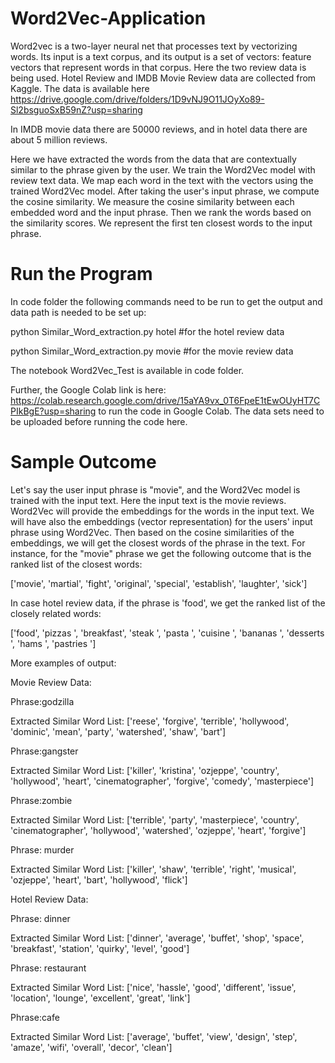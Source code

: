 # Word2Vec-Application

Word2vec is a two-layer neural net that processes text by vectorizing words. Its input is a text corpus,  and its output is a set of vectors: feature vectors that represent words in that corpus. Here the two review data is being used. Hotel Review and IMDB Movie Review data are collected from Kaggle. The data is available here https://drive.google.com/drive/folders/1D9vNJ9O11JOyXo89-Sl2bsguoSxB59nZ?usp=sharing

In IMDB movie data there are 50000 reviews, and in hotel data there are about 5 million reviews.

Here we have extracted the words from the data that are contextually similar to the phrase given by the user. We train the Word2Vec model with review text data. We map each word in the text with the vectors using the trained Word2Vec model. After taking the user's input phrase,  we compute the cosine similarity. We measure the cosine similarity between each embedded word and the input phrase. Then we rank the words based on the similarity scores. We represent the first ten closest words to the input phrase. 


# Run the Program

In code folder the following commands need to be run to get the output and data path is needed to be set up:

python Similar_Word_extraction.py hotel   #for the hotel review data

python Similar_Word_extraction.py movie   #for the movie review data


The notebook Word2Vec_Test is available in code folder. 


Further, the Google Colab link is here: https://colab.research.google.com/drive/15aYA9vx_0T6FpeE1tEwOUyHT7CPIkBgE?usp=sharing  to run the code in Google Colab. The data sets need to be uploaded before running the code here.  

# Sample Outcome

Let's say the user input phrase is "movie", and the Word2Vec model is trained with the input text. Here the input text is the movie reviews. Word2Vec will provide the embeddings for the words in the input text. We will have also the embeddings (vector representation) for the users' input phrase using Word2Vec. Then based on the cosine similarities of the embeddings, we will get the closest words of the phrase in the text. For instance, for the "movie" phrase we get the following outcome that is the ranked list of the closest words:

['movie', 'martial', 'fight', 'original', 'special', 'establish', 'laughter', 'sick']


In case hotel review data, if the phrase is 'food', we get the ranked list of the closely related words:


['food', 'pizzas ', 'breakfast',  'steak ', 'pasta ', 'cuisine ', 'bananas ', 'desserts ', 'hams ', 'pastries ']


More examples of output:


Movie Review Data:

Phrase:godzilla


Extracted Similar Word List: ['reese', 'forgive', 'terrible', 'hollywood', 'dominic', 'mean', 'party', 'watershed', 'shaw', 'bart']


Phrase:gangster


Extracted Similar Word List: ['killer', 'kristina', 'ozjeppe', 'country', 'hollywood', 'heart', 'cinematographer', 'forgive', 'comedy', 'masterpiece']


Phrase:zombie


Extracted Similar Word List: ['terrible', 'party', 'masterpiece', 'country', 'cinematographer', 'hollywood', 'watershed', 'ozjeppe', 'heart', 'forgive']


Phrase: murder


Extracted Similar Word List: ['killer', 'shaw', 'terrible', 'right', 'musical', 'ozjeppe', 'heart', 'bart', 'hollywood', 'flick']


Hotel Review Data:

Phrase: dinner


Extracted Similar Word List: ['dinner', 'average', 'buffet', 'shop', 'space', 'breakfast', 'station', 'quirky', 'level', 'good']


Phrase: restaurant


Extracted Similar Word List: ['nice', 'hassle', 'good', 'different', 'issue', 'location', 'lounge', 'excellent', 'great', 'link']


Phrase:cafe



Extracted Similar Word List: ['average', 'buffet', 'view', 'design', 'step', 'amaze', 'wifi', 'overall', 'decor', 'clean']



